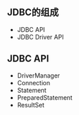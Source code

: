## JDBC的组成
- JDBC API
- JDBC Driver API

## JDBC API
- DriverManager
- Connection
- Statement
- PreparedStatement
- ResultSet